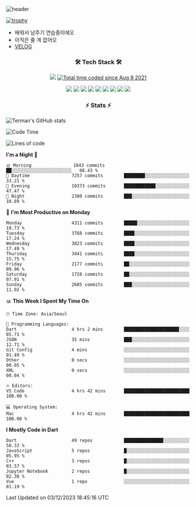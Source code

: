 <!--
**Ohgyuchan/Ohgyuchan** is a ✨ _special_ ✨ repository because its `README.md` (this file) appears on your GitHub profile.

Here are some ideas to get you started:

- 🔭 I’m currently working on ...
- 🌱 I’m currently learning ...
- 👯 I’m looking to collaborate on ...
- 🤔 I’m looking for help with ...
- 💬 Ask me about ...
- 📫 How to reach me: ...
- 😄 Pronouns: ...
- ⚡ Fun fact: ...
-->
![header](https://capsule-render.vercel.app/api?type=soft&color=auto&height=150&section=header&text=Ohgyuchan&fontSize=80&animation=twinkling)

[![trophy](https://github-profile-trophy.vercel.app/?username=Ohgyuchan&column=-1)](https://github.com/ryo-ma/github-profile-trophy)

<!-- ### Hi there 👋 -->
  * 배워서 남주기 연습중이에오
  * 아직은 줄 게 없어오
  * [VELOG](https://velog.io/@terman)



<h3 align="center"><b>🛠 Tech Stack 🛠</b></h3>

<p align="center">
<a href="https://hits.seeyoufarm.com"><img src="https://hits.seeyoufarm.com/api/count/incr/badge.svg?url=https%3A%2F%2Fgithub.com%2FOhgyuchan&count_bg=%2379C83D&title_bg=%23555555&icon=&icon_color=%23E7E7E7&title=visitors+%F0%9F%99%8C&edge_flat=false"/></a> <a href="https://wakatime.com/@9d35e6a9-2400-4e9b-b741-9597e6de1373"><img src="https://wakatime.com/badge/user/9d35e6a9-2400-4e9b-b741-9597e6de1373.svg" alt="Total time coded since Aug 8 2021" /></a></p>


<p align="center">
<img src="https://img.shields.io/badge/HTML5-E34F26?style=flat-square&logo=HTML5&logoColor=white"/></a>
<img src="https://img.shields.io/badge/CSS3-1572B6?style=flat-square&logo=CSS3&logoColor=white"/></a>
<img src="https://img.shields.io/badge/JavaScript-F7DF1E?style=flat-square&logo=JavaScript&logoColor=white"/></a>
<!-- <img src="https://img.shields.io/badge/Node.js-339933?style=flat-square&logo=Node.js&logoColor=white"/></a> &nbsp -->
<img src="https://img.shields.io/badge/Android-3DDC84?style=flat-square&logo=Android&logoColor=white"/></a> 
<img src="https://img.shields.io/badge/Flutter-02569B?style=flat-square&logo=Flutter&logoColor=white"></a> 
<img src="https://img.shields.io/badge/Dart-0175C2?style=flat-square&logo=Dart&logoColor=white"></a> 
<!-- <img src="https://img.shields.io/badge/R-0175C2?style=flat-square&logo=R&logoColor=white"></a> &nbsp -->
<!-- <img src="https://img.shields.io/badge/MongoDB-47A248?style=flat-square&logo=MongoDB&logoColor=white"/></a> &nbsp -->
<!-- <img src="https://img.shields.io/badge/MySQL-4479A1?style=flat-square&logo=MySQL&logoColor=white"/></a> &nbsp -->
<img src="https://img.shields.io/badge/c++-00599C?style=flat-square&logo=c%2B%2B&logoColor=white"/></a> 
<img src="https://img.shields.io/badge/python-0175C2?style=flat-square&logo=python&logoColor=white"></a> 
<img src="https://img.shields.io/badge/github-181717?style=flat-square&logo=github&logoColor=white"></a> 
<!-- <img src="https://img.shields.io/badge/unity-FCC624?style=flat-square&logo=unity&logoColor=black"></a>  -->
<!-- <img src="https://img.shields.io/badge/Amazon AWS-232F3E?style=flat-square&logo=Amazon%20AWS&logoColor=white"/></a> &nbsp -->
</p></b>

<h3 align="center"><b>⚡️ Stats ⚡️</b></h3>

![Terman's GitHub stats](https://github-readme-stats.vercel.app/api?username=Ohgyuchan&count_private=true&show_icons=true&theme=buefy)
  
<!--START_SECTION:waka-->
![Code Time](http://img.shields.io/badge/Code%20Time-1%2C416%20hrs%2058%20mins-blue)

![Lines of code](https://img.shields.io/badge/From%20Hello%20World%20I%27ve%20Written-33.8%20million%20lines%20of%20code-blue)

**I'm a Night 🦉** 

```text
🌞 Morning                1843 commits        ██░░░░░░░░░░░░░░░░░░░░░░░   08.43 % 
🌆 Daytime                7257 commits        ████████░░░░░░░░░░░░░░░░░   33.21 % 
🌃 Evening                10373 commits       ████████████░░░░░░░░░░░░░   47.47 % 
🌙 Night                  2380 commits        ███░░░░░░░░░░░░░░░░░░░░░░   10.89 % 
```
📅 **I'm Most Productive on Monday** 

```text
Monday                   4311 commits        █████░░░░░░░░░░░░░░░░░░░░   19.73 % 
Tuesday                  3768 commits        ████░░░░░░░░░░░░░░░░░░░░░   17.24 % 
Wednesday                3823 commits        ████░░░░░░░░░░░░░░░░░░░░░   17.49 % 
Thursday                 3441 commits        ████░░░░░░░░░░░░░░░░░░░░░   15.75 % 
Friday                   2177 commits        ██░░░░░░░░░░░░░░░░░░░░░░░   09.96 % 
Saturday                 1728 commits        ██░░░░░░░░░░░░░░░░░░░░░░░   07.91 % 
Sunday                   2605 commits        ███░░░░░░░░░░░░░░░░░░░░░░   11.92 % 
```


📊 **This Week I Spent My Time On** 

```text
🕑︎ Time Zone: Asia/Seoul

💬 Programming Languages: 
Dart                     4 hrs 2 mins        █████████████████████░░░░   85.71 % 
JSON                     35 mins             ███░░░░░░░░░░░░░░░░░░░░░░   12.71 % 
Git Config               4 mins              ░░░░░░░░░░░░░░░░░░░░░░░░░   01.49 % 
Other                    0 secs              ░░░░░░░░░░░░░░░░░░░░░░░░░   00.05 % 
XML                      0 secs              ░░░░░░░░░░░░░░░░░░░░░░░░░   00.04 % 

🔥 Editors: 
VS Code                  4 hrs 42 mins       █████████████████████████   100.00 % 

💻 Operating System: 
Mac                      4 hrs 42 mins       █████████████████████████   100.00 % 
```

**I Mostly Code in Dart** 

```text
Dart                     49 repos            ███████████████░░░░░░░░░░   58.33 % 
JavaScript               5 repos             █░░░░░░░░░░░░░░░░░░░░░░░░   05.95 % 
C++                      3 repos             █░░░░░░░░░░░░░░░░░░░░░░░░   03.57 % 
Jupyter Notebook         2 repos             █░░░░░░░░░░░░░░░░░░░░░░░░   02.38 % 
Vue                      1 repo              ░░░░░░░░░░░░░░░░░░░░░░░░░   01.19 % 
```




 Last Updated on 03/12/2023 18:45:16 UTC
<!--END_SECTION:waka-->
